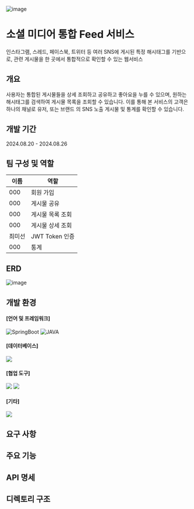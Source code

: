 ![image](https://github.com/user-attachments/assets/511aea28-58ad-45b2-817c-84f8a6e01d90)

# 소셜 미디어 통합 Feed 서비스
인스타그램, 스레드, 페이스북, 트위터 등 여러 SNS에 게시된 특정 해시태그를 기반으로, 관련 게시물을 한 곳에서 통합적으로 확인할 수 있는 웹서비스


## 개요
사용자는 통합된 게시물들을 상세 조회하고 공유하고 좋아요을 누를 수 있으며, 원하는 해시태그를 검색하여 게시물 목록을 조회할 수 있습니다. 
이를 통해 본 서비스의 고객은 하나의 채널로 유저, 또는 브랜드 의 SNS 노출 게시물 및 통계를 확인할 수 있습니다.

## 개발 기간
2024.08.20 - 2024.08.26

## 팀 구성 및 역할
|이름|역할|
|------|---|
|000|회원 가입|
|000|게시물 공유|
|000|게시물 목록 조회|
|000|게시물 상세 조회|
|최미선|JWT Token 인증|
|000|통계|

## ERD
![image](https://github.com/user-attachments/assets/83479aee-5754-468e-932b-877c60074641)


## 개발 환경
#### [언어 및 프레임워크] 
<div>
  <img alt="SpringBoot" src ="https://img.shields.io/badge/Spring Boot-6DB33F.svg?&style=for-the-badge&logo=Spring Boot&logoColor=white"/> 
<!--   <img alt="SpringSecurity" src ="https://img.shields.io/badge/Spring Security-6DB33F.svg?&style=for-the-badge&logo=springsecurity&logoColor=white"/> 
  <img alt="Hibernate" src ="https://img.shields.io/badge/hibernate-59666C.svg?&style=for-the-badge&logo=hibernate&logoColor=white"/> 
  <img alt="JPA" src ="https://img.shields.io/badge/JPA-6DB33F.svg?&style=for-the-badge&logo=jpa&logoColor=white"/>  -->
  <img alt ="JAVA" src="https://img.shields.io/badge/java-007396?style=for-the-badge&logo=java&logoColor=white">   
</div>


#### [데이터베이스] 
<img src="https://img.shields.io/badge/MySQL-4479A1?style=for-the-badge&logo=MySQL&logoColor=white">

#### [협업 도구]
<div>
    <img src="https://img.shields.io/badge/github-181717?style=for-the-badge&logo=github&logoColor=white">
    <img src="https://img.shields.io/badge/discord-5865F2?style=for-the-badge&logo=discord&logoColor=white">
</div>


#### [기타]
<img src="https://img.shields.io/badge/Redis-DC382D?style=for-the-badge&logo=Redis&logoColor=white"> 


## 요구 사항

## 주요 기능

## API 명세

## 디렉토리 구조

